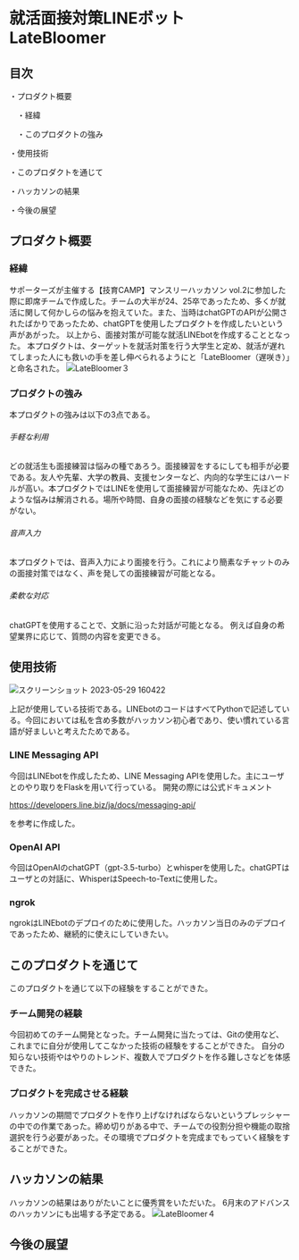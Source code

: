# 就活面接対策LINEボット　LateBloomer

## 目次
・プロダクト概要

　・経緯
 
  　・このプロダクトの強み

・使用技術

・このプロダクトを通じて

・ハッカソンの結果

・今後の展望

## プロダクト概要
### 経緯
サポーターズが主催する【技育CAMP】マンスリーハッカソン vol.2に参加した際に即席チームで作成した。チームの大半が24、25卒であったため、多くが就活に関して何かしらの悩みを抱えていた。また、当時はchatGPTのAPIが公開されたばかりであったため、chatGPTを使用したプロダクトを作成したいという声があがった。
以上から、面接対策が可能な就活LINEbotを作成することとなった。
本プロダクトは、ターゲットを就活対策を行う大学生と定め、就活が遅れてしまった人にも救いの手を差し伸べられるようにと「LateBloomer（遅咲き）」と命名された。
![LateBloomer３](https://github.com/RikuMaeda/LateBloomer/assets/115796549/3b373180-f97a-4dcc-becb-97f47375f082)
### プロダクトの強み
本プロダクトの強みは以下の3点である。
###### 手軽な利用
どの就活生も面接練習は悩みの種であろう。面接練習をするにしても相手が必要である。友人や先輩、大学の教員、支援センターなど、内向的な学生にはハードルが高い。本プロダクトではLINEを使用して面接練習が可能なため、先ほどのような悩みは解消される。場所や時間、自身の面接の経験などを気にする必要がない。
###### 音声入力
本プロダクトでは、音声入力により面接を行う。これにより簡素なチャットのみの面接対策ではなく、声を発しての面接練習が可能となる。
###### 柔軟な対応
chatGPTを使用することで、文脈に沿った対話が可能となる。
例えば自身の希望業界に応じて、質問の内容を変更できる。

## 使用技術
![スクリーンショット 2023-05-29 160422](https://github.com/RikuMaeda/LateBloomer/assets/115796549/ad8a4aed-e152-4aa0-98e9-17537a5ae691)

上記が使用している技術である。LINEbotのコードはすべてPythonで記述している。今回においては私を含め多数がハッカソン初心者であり、使い慣れている言語が好ましいと考えたためである。
### LINE Messaging API
今回はLINEbotを作成したため、LINE Messaging APIを使用した。主にユーザとのやり取りをFlaskを用いて行っている。
開発の際には公式ドキュメント

https://developers.line.biz/ja/docs/messaging-api/

を参考に作成した。

### OpenAI API
今回はOpenAIのchatGPT（gpt-3.5-turbo）とwhisperを使用した。chatGPTはユーザとの対話に、WhisperはSpeech-to-Textに使用した。

### ngrok
ngrokはLINEbotのデプロイのために使用した。ハッカソン当日のみのデプロイであったため、継続的に使えにしていきたい。

## このプロダクトを通じて
このプロダクトを通じて以下の経験をすることができた。
### チーム開発の経験
今回初めてのチーム開発となった。チーム開発に当たっては、Gitの使用など、これまでに自分が使用してこなかった技術の経験をすることができた。
自分の知らない技術やはやりのトレンド、複数人でプロダクトを作る難しさなどを体感できた。
### プロダクトを完成させる経験
ハッカソンの期間でプロダクトを作り上げなければならないというプレッシャーの中での作業であった。締め切りがある中で、チームでの役割分担や機能の取捨選択を行う必要があった。その環境でプロダクトを完成までもっていく経験をすることができた。

## ハッカソンの結果
ハッカソンの結果はありがたいことに優秀賞をいただいた。
6月末のアドバンスのハッカソンにも出場する予定である。
![LateBloomer４](https://github.com/RikuMaeda/LateBloomer/assets/115796549/a05ae670-b556-4b81-a500-00a4137e84fb)

## 今後の展望
